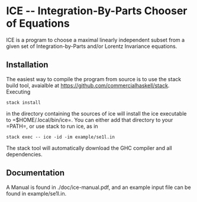 # ICE -- Integration-By-Parts Chooser of Equations

ICE is a program to choose a maximal linearly independent subset from
a given set of Integration-by-Parts and/or Lorentz Invariance
equations.

## Installation

The easiest way to compile the program from source is to use the stack
build tool, avaialble at https://github.com/commercialhaskell/stack.
Executing
```
stack install
```
in the directory containing the sources of ice will install the ice
executable to =$HOME/.local/bin/ice=.  You can either add that
directory to your =PATH=, or use stack to run ice, as in
```
stack exec -- ice -id -im example/se1l.in
```
The stack tool will automatically download the GHC compiler and all
dependencies.

## Documentation

A Manual is found in ./doc/ice-manual.pdf, and an example input file
can be found in example/se1l.in.
